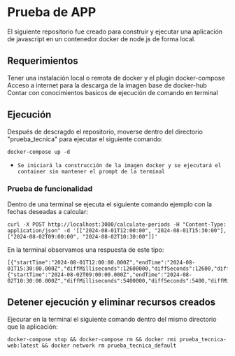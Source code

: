 # Prueba de APP

El siguiente repositorio fue creado para construir y ejecutar una aplicación de javascript en un contenedor docker de node.js de forma local.

## Requerimientos

Tener una instalación local o remota de docker y el plugin docker-compose
Acceso a internet para la descarga de la imagen base de docker-hub
Contar con conocimientos basicos de ejecución de comando en terminal

## Ejecución

Después de descragdo el repositorio, moverse dentro del directorio "prueba_tecnica" para ejecutar el siguiente comando:

```
docker-compose up -d
```

* `Se iniciará la construcción de la imagen docker y se ejecutará el container sin mantener el prompt de la terminal` 

### Prueba de funcionalidad

Dentro de una terminal se ejecuta el siguiente comando ejemplo con la fechas deseadas a calcular:

```
curl -X POST http://localhost:3000/calculate-periods -H "Content-Type: application/json" -d '[["2024-08-01T12:00:00", "2024-08-01T15:30:00"], ["2024-08-02T09:00:00", "2024-08-02T10:30:00"]]'
```

En la terminal observamos una respuesta de este tipo:

```
[{"startTime":"2024-08-01T12:00:00.000Z","endTime":"2024-08-01T15:30:00.000Z","diffMilliseconds":12600000,"diffSeconds":12600,"diffMinutes":210,"diffHours":3.5},{"startTime":"2024-08-02T09:00:00.000Z","endTime":"2024-08-02T10:30:00.000Z","diffMilliseconds":5400000,"diffSeconds":5400,"diffMinutes":90,"diffHours":1.5}]
```

## Detener ejecución y eliminar recursos creados

Ejecurar en la terminal el siguiente comando dentro del mismo directorio que la aplicación:

```
docker-compose stop && docker-compose rm && docker rmi prueba_tecnica-web:latest && docker network rm prueba_tecnica_default
```
